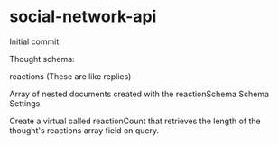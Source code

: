 # social-network-api

Initial commit

Thought schema:

reactions (These are like replies)

Array of nested documents created with the reactionSchema
Schema Settings

Create a virtual called reactionCount that retrieves the length of the thought's reactions array field on query.
